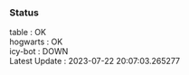 ### Status


table : OK  
hogwarts : OK  
icy-bot : DOWN  
Latest Update : 2023-07-22 20:07:03.265277
